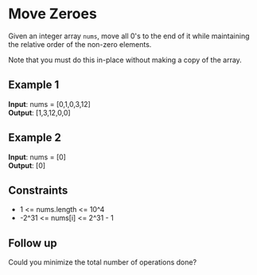 # Move Zeroes

Given an integer array `nums`, move all 0's to the end of it while maintaining the relative order of the non-zero elements.

Note that you must do this in-place without making a copy of the array.

## Example 1

**Input**: nums = [0,1,0,3,12]  
**Output**: [1,3,12,0,0]

## Example 2

**Input**: nums = [0]  
**Output**: [0]

## Constraints

- 1 <= nums.length <= 10^4
- -2^31 <= nums[i] <= 2^31 - 1

## Follow up

Could you minimize the total number of operations done?